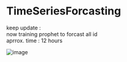 # TimeSeriesForcasting

keep update :  
now training prophet to forcast all id  
aprrox. time : 12 hours  

![image](https://user-images.githubusercontent.com/26840831/202096283-c07d4dbd-9e8e-4408-948a-a99329fea454.png)


